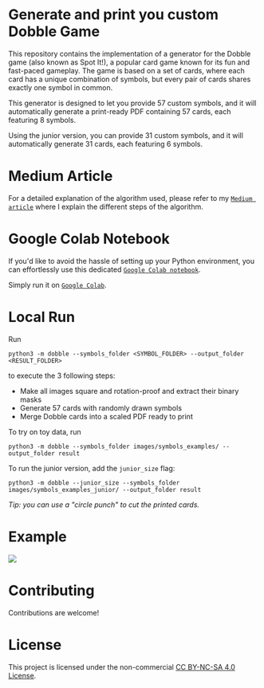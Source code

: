 # Generate and print you custom Dobble Game

This repository contains the implementation of a generator for the Dobble game (also known as Spot It!), a popular card game known for its fun and fast-paced gameplay. The game is based on a set of cards, where each card has a unique combination of symbols, but every pair of cards shares exactly one symbol in common.

This generator is designed to let you provide 57 custom symbols, and it will automatically generate a print-ready PDF containing 57 cards, each featuring 8 symbols.

Using the junior version, you can provide 31 custom symbols, and it will automatically generate 31 cards, each featuring 6 symbols.

# Medium Article

For a detailed explanation of the algorithm used, please refer to my [`Medium article`](https://medium.com/better-programming/generate-and-print-your-custom-dobble-274dc888a33e) where I explain the different steps of the algorithm.



# Google Colab Notebook

If you'd like to avoid the hassle of setting up your Python environment, you can effortlessly use this dedicated [`Google Colab notebook`](./colab_notebook.ipynb).

Simply run it on [`Google Colab`](https://colab.research.google.com/).



# Local Run

Run
```
python3 -m dobble --symbols_folder <SYMBOL_FOLDER> --output_folder <RESULT_FOLDER>
```
to execute the 3 following steps:
- Make all images square and rotation-proof and extract their binary masks
- Generate 57 cards with randomly drawn symbols
- Merge Dobble cards into a scaled PDF ready to print

To try on toy data, run
```
python3 -m dobble --symbols_folder images/symbols_examples/ --output_folder result
```

To run the junior version, add the `junior_size` flag:
```
python3 -m dobble --junior_size --symbols_folder images/symbols_examples_junior/ --output_folder result
```


*Tip: you can use a "circle punch" to cut the printed cards.*


# Example
![](./images/dobble_evolution.gif)



# Contributing

Contributions are welcome!

# License

This project is licensed under the non-commercial [CC BY-NC-SA 4.0 License](LICENSE).


